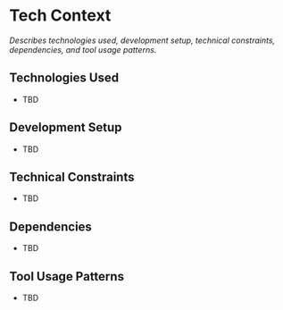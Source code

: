 # Tech Context

_Describes technologies used, development setup, technical constraints, dependencies, and tool usage patterns._

## Technologies Used
- TBD

## Development Setup
- TBD

## Technical Constraints
- TBD

## Dependencies
- TBD

## Tool Usage Patterns
- TBD

